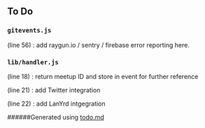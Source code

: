 ## To Do
### ``gitevents.js``
(line 56) : add raygun.io / sentry / firebase error reporting here.


### ``lib/handler.js``
(line 18) : return meetup ID and store in event for further reference

(line 21) : add Twitter integration

(line 22) : add LanYrd intgegration

######Generated using [todo.md](https://github.com/charlesthomas/todo.md)
